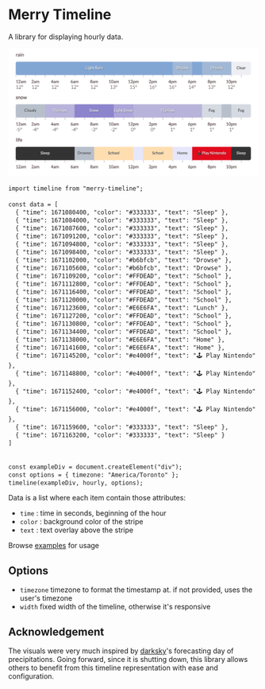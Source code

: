 # Merry Timeline

A library for displaying hourly data.

<img src="https://raw.githubusercontent.com/guillaume/merry-timeline/master/docs/examples.png" alt="examples" width="600px"/>

```
import timeline from "merry-timeline";

const data = [
  { "time": 1671080400, "color": "#333333", "text": "Sleep" },
  { "time": 1671084000, "color": "#333333", "text": "Sleep" },
  { "time": 1671087600, "color": "#333333", "text": "Sleep" },
  { "time": 1671091200, "color": "#333333", "text": "Sleep" },
  { "time": 1671094800, "color": "#333333", "text": "Sleep" },
  { "time": 1671098400, "color": "#333333", "text": "Sleep" },
  { "time": 1671102000, "color": "#b6bfcb", "text": "Drowse" },
  { "time": 1671105600, "color": "#b6bfcb", "text": "Drowse" },
  { "time": 1671109200, "color": "#FFDEAD", "text": "School" },
  { "time": 1671112800, "color": "#FFDEAD", "text": "School" },
  { "time": 1671116400, "color": "#FFDEAD", "text": "School" },
  { "time": 1671120000, "color": "#FFDEAD", "text": "School" },
  { "time": 1671123600, "color": "#E6E6FA", "text": "Lunch" },
  { "time": 1671127200, "color": "#FFDEAD", "text": "School" },
  { "time": 1671130800, "color": "#FFDEAD", "text": "School" },
  { "time": 1671134400, "color": "#FFDEAD", "text": "School" },
  { "time": 1671138000, "color": "#E6E6FA", "text": "Home" },
  { "time": 1671141600, "color": "#E6E6FA", "text": "Home" },
  { "time": 1671145200, "color": "#e4000f", "text": "🕹 Play Nintendo" },
  { "time": 1671148800, "color": "#e4000f", "text": "🕹 Play Nintendo" },
  { "time": 1671152400, "color": "#e4000f", "text": "🕹 Play Nintendo" },
  { "time": 1671156000, "color": "#e4000f", "text": "🕹 Play Nintendo" },
  { "time": 1671159600, "color": "#333333", "text": "Sleep" },
  { "time": 1671163200, "color": "#333333", "text": "Sleep" }
]


const exampleDiv = document.createElement("div");
const options = { timezone: "America/Toronto" };
timeline(exampleDiv, hourly, options);
```

Data is a list where each item contain those attributes:

- `time` : time in seconds, beginning of the hour
- `color` : background color of the stripe
- `text` : text overlay above the stripe

Browse [examples](!https://guillaume.github.io/merry-timeline/example/) for usage

## Options

- `timezone` timezone to format the timestamp at. if not provided, uses the user's timezone
- `width` fixed width of the timeline, otherwise it's responsive

## Acknowledgement

The visuals were very much inspired by [darksky](!https://darksky.net/)'s forecasting day of precipitations. Going forward, since it is shutting down, this library allows others to benefit from this timeline representation with ease and configuration.
